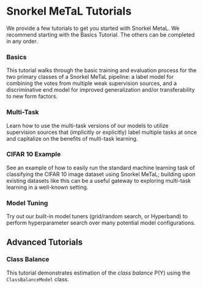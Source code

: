 # Snorkel MeTaL Tutorials

We provide a few tutorials to get you started with Snorkel MetaL.
We recommend starting with the Basics Tutorial. 
The others can be completed in any order.

### Basics
This tutorial walks through the basic training and evaluation process for the two primary classes of a Snorkel MeTaL pipeline: a label model for combining the votes from multiple weak supervision sources, and a discriminative end model for improved generalization and/or transferability to new form factors.

### Multi-Task
Learn how to use the multi-task versions of our models to utilize supervision sources that (implicitly or explicitly) label multiple tasks at once and capitalize on the benefits of multi-task learning.

### CIFAR 10 Example
See an example of how to easily run the standard machine learning task of classifying the CIFAR 10 image dataset using Snorkel MeTaL; building upon existing datasets like this can be a useful gateway to exploring multi-task learning in a well-known setting.

### Model Tuning
Try out our built-in model tuners (grid/random search, or Hyperband) to perform hyperparameter search over many potential model configurations.

## Advanced Tutorials

### Class Balance
This tutorial demonstrates estimation of the _class balance_ P(Y) using the `ClassBalanceModel` class.
